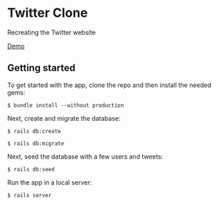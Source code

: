 # Twitter Clone

Recreating the Twitter website

[Demo](https://tweeeterclone.herokuapp.com/)

## Getting started

To get started with the app, clone the repo and then install the needed gems:

```
$ bundle install --without production
```

Next, create and migrate the database:

```
$ rails db:create
```

```
$ rails db:migrate
```

Next, seed the database with a few users and tweets:

```
$ rails db:seed
```

Run the app in a local server:

```
$ rails server
```
